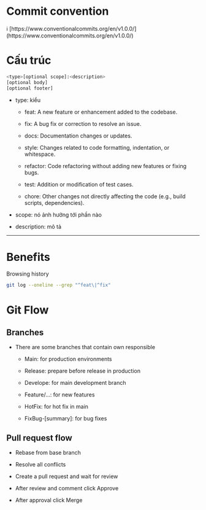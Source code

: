 # Commit convention

<aside>
ℹ️ [https://www.conventionalcommits.org/en/v1.0.0/](https://www.conventionalcommits.org/en/v1.0.0/)

</aside>

# Cấu trúc

```bash
<type>[optional scope]:<description>
[optional body]
[optional footer]
```

- type: kiểu

  - feat: A new feature or enhancement added to the codebase.

  - fix: A bug fix or correction to resolve an issue.
  - docs: Documentation changes or updates.
  - style: Changes related to code formatting, indentation, or whitespace.
  - refactor: Code refactoring without adding new features or fixing bugs.
  - test: Addition or modification of test cases.
  - chore: Other changes not directly affecting the code (e.g., build scripts, dependencies).

- scope: nó ảnh hưởng tới phần nào
- description: mô tả

---

# Benefits

Browsing history

```bash
git log --oneline --grep "^feat\|^fix"
```

# Git Flow

## Branches

- There are some branches that contain own responsible

  - Main: for production environments
  
  - Release: prepare before release in production

  - Develope: for main development branch

  - Feature/...: for new features

  - HotFix: for hot fix in main

  - FixBug-[summary]: for bug fixes

## Pull request flow

- Rebase from base branch 

- Resolve all conflicts

- Create a pull request and wait for review

- After review and comment click Approve

- After approval click Merge
